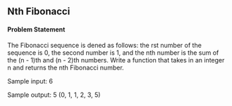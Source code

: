 ## Nth Fibonacci

#### Problem Statement

The Fibonacci sequence is dened as follows: the rst number of the sequence is 0, the second number is 1, and the nth number is the sum of the (n - 1)th and (n -
2)th numbers. Write a function that takes in an integer n and returns the nth Fibonacci number.

Sample input: 6

Sample output: 5 (0, 1, 1, 2, 3, 5)

